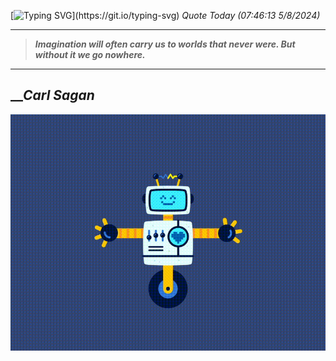 [![Typing SVG](https://readme-typing-svg.herokuapp.com?font=Press+Start+2P&color=C2F784&size=35&width=900&height=100&lines=Hello+World%2C+I'm+Hung+!)](https://git.io/typing-svg) 
_Quote Today (07:46:13 5/8/2024)_
___
>**_Imagination will often carry us to worlds that never were. But without it we go nowhere._**
___

## __**_Carl Sagan_**

![RobotDance](src/assets/images/robot-dancing-dribble.gif?style=center)
